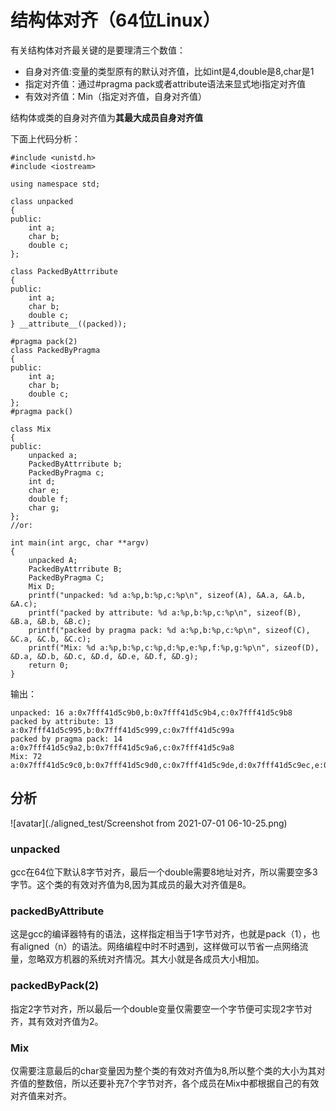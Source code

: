 # 结构体对齐（64位Linux）

有关结构体对齐最关键的是要理清三个数值：

* 自身对齐值:变量的类型原有的默认对齐值，比如int是4,double是8,char是1
* 指定对齐值：通过#pragma pack或者attribute语法来显式地i指定对齐值
* 有效对齐值：Min（指定对齐值，自身对齐值）

结构体或类的自身对齐值为**其最大成员自身对齐值**

下面上代码分析：

```
#include <unistd.h>
#include <iostream>

using namespace std;

class unpacked
{
public:
    int a;
    char b;
    double c;
};

class PackedByAttrribute
{
public:
    int a;
    char b;
    double c;
} __attribute__((packed));

#pragma pack(2)
class PackedByPragma
{
public:
    int a;
    char b;
    double c;
};
#pragma pack()

class Mix
{
public:
    unpacked a;
    PackedByAttrribute b;
    PackedByPragma c;
    int d;
    char e;
    double f;
    char g;
};
//or:

int main(int argc, char **argv)
{
    unpacked A;
    PackedByAttrribute B;
    PackedByPragma C;
    Mix D;
    printf("unpacked: %d a:%p,b:%p,c:%p\n", sizeof(A), &A.a, &A.b, &A.c);
    printf("packed by attribute: %d a:%p,b:%p,c:%p\n", sizeof(B), &B.a, &B.b, &B.c);
    printf("packed by pragma pack: %d a:%p,b:%p,c:%p\n", sizeof(C), &C.a, &C.b, &C.c);
    printf("Mix: %d a:%p,b:%p,c:%p,d:%p,e:%p,f:%p,g:%p\n", sizeof(D), &D.a, &D.b, &D.c, &D.d, &D.e, &D.f, &D.g);
    return 0;
}

```

输出：

```
unpacked: 16 a:0x7fff41d5c9b0,b:0x7fff41d5c9b4,c:0x7fff41d5c9b8
packed by attribute: 13 a:0x7fff41d5c995,b:0x7fff41d5c999,c:0x7fff41d5c99a
packed by pragma pack: 14 a:0x7fff41d5c9a2,b:0x7fff41d5c9a6,c:0x7fff41d5c9a8
Mix: 72 a:0x7fff41d5c9c0,b:0x7fff41d5c9d0,c:0x7fff41d5c9de,d:0x7fff41d5c9ec,e:0x7fff41d5c9f0,f:0x7fff41d5c9f8,g:0x7fff41d5ca00
```

## 分析

![avatar](./aligned_test/Screenshot from 2021-07-01 06-10-25.png)

### unpacked

gcc在64位下默认8字节对齐，最后一个double需要8地址对齐，所以需要空多3字节。这个类的有效对齐值为8,因为其成员的最大对齐值是8。

### packedByAttribute

这是gcc的编译器特有的语法，这样指定相当于1字节对齐，也就是pack（1），也有aligned（n）的语法。网络编程中时不时遇到，这样做可以节省一点网络流量，忽略双方机器的系统对齐情况。其大小就是各成员大小相加。

### packedByPack(2)

指定2字节对齐，所以最后一个double变量仅需要空一个字节便可实现2字节对齐，其有效对齐值为2。

### Mix

仅需要注意最后的char变量因为整个类的有效对齐值为8,所以整个类的大小为其对齐值的整数倍，所以还要补充7个字节对齐，各个成员在Mix中都根据自己的有效对齐值来对齐。

